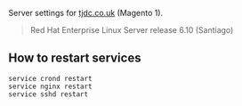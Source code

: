 Server settings for [tjdc.co.uk](https://tjdc.co.uk) (Magento 1).

>Red Hat Enterprise Linux Server release 6.10 (Santiago)

## How to restart services
```shell
service crond restart
service nginx restart
service sshd restart
```